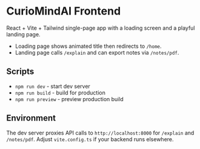 # CurioMindAI Frontend

React + Vite + Tailwind single-page app with a loading screen and a playful landing page.

- Loading page shows animated title then redirects to `/home`.
- Landing page calls `/explain` and can export notes via `/notes/pdf`.

## Scripts

- `npm run dev` - start dev server
- `npm run build` - build for production
- `npm run preview` - preview production build

## Environment

The dev server proxies API calls to `http://localhost:8000` for `/explain` and `/notes/pdf`. Adjust `vite.config.ts` if your backend runs elsewhere.
